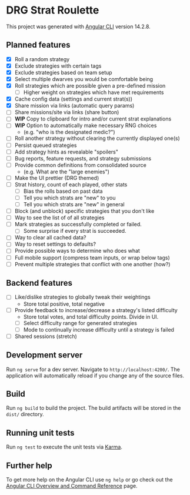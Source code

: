 # DRG Strat Roulette

This project was generated with [Angular CLI](https://github.com/angular/angular-cli) version 14.2.8.

## Planned features

-   [x] Roll a random strategy
-   [x] Exclude strategies with certain tags
-   [x] Exclude strategies based on team setup
-   [x] Select multiple dwarves you would be comfortable being
-   [x] Roll strategies which are possible given a pre-defined mission
    -   [ ] Higher weight on strategies which have met requirements
-   [x] Cache config data (settings and current strat(s))
-   [x] Share mission via links (automatic query params)
-   [ ] Share missions/site via links (share button)
-   [ ] **WIP** Copy to clipboard for intro and/or current strat explanations
-   [ ] **WIP** Option to automatically make necessary RNG choices
    -   (e.g. "who is the designated medic?")
-   [ ] Roll another strategy without clearing the currently displayed one(s)
-   [ ] Persist queued strategies
-   [ ] Add strategy hints as revealable "spoilers"
-   [ ] Bug reports, feature requests, and strategy submissions
-   [ ] Provide common definitions from consolidated source
    -   (e.g. What are the "large enemies")
-   [ ] Make the UI prettier (DRG themed)
-   [ ] Strat history, count of each played, other stats
    -   [ ] Bias the rolls based on past data
    -   [ ] Tell you which strats are "new" to you
    -   [ ] Tell you which strats are "new" in general
-   [ ] Block (and unblock) specific strategies that you don't like
-   [ ] Way to see the list of of all strategies
-   [ ] Mark strategies as successfully completed or failed.
    -   [ ] Some surprise if every strat is succeeded.
-   [ ] Way to clear all cached data?
-   [ ] Way to reset settings to defaults?
-   [ ] Provide possible ways to determine who does what
-   [ ] Full mobile support (compress team inputs, or wrap below tags)
-   [ ] Prevent multiple strategies that conflict with one another (how?)

## Backend features

-   [ ] Like/dislike strategies to globally tweak their weightings
    -   Store total positive, total negative
-   [ ] Provide feedback to increase/decrease a strategy's listed difficulty
    -   Store total votes, and total difficulty points. Divide in UI.
    -   [ ] Select difficulty range for generated strategies
    -   [ ] Mode to continually increase difficulty until a strategy is failed
-   [ ] Shared sessions (stretch)

## Development server

Run `ng serve` for a dev server. Navigate to `http://localhost:4200/`. The application will automatically reload if you change any of the source files.

## Build

Run `ng build` to build the project. The build artifacts will be stored in the `dist/` directory.

## Running unit tests

Run `ng test` to execute the unit tests via [Karma](https://karma-runner.github.io).

## Further help

To get more help on the Angular CLI use `ng help` or go check out the [Angular CLI Overview and Command Reference](https://angular.io/cli) page.
